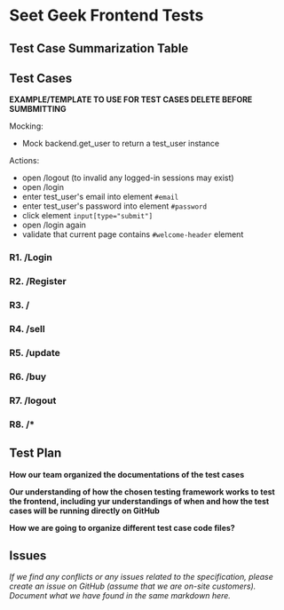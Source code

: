 # Seet Geek Frontend Tests

## Test Case Summarization Table

## Test Cases

**EXAMPLE/TEMPLATE TO USE FOR TEST CASES DELETE BEFORE SUMBMITTING**   

Mocking:
 - Mock backend.get_user to return a test_user instance 
 
Actions:
 - open /logout (to invalid any logged-in sessions may exist)
 - open /login
 - enter test_user's email into element `#email`
 - enter test_user's password into element `#password`
 - click element `input[type="submit"]`
 - open /login again
 - validate that current page contains `#welcome-header` element


### R1. /Login

### R2. /Register

### R3. /

### R4. /sell

### R5. /update

### R6. /buy

### R7. /logout

### R8. /*

## Test Plan

**How our team organized the documentations of the test cases**

**Our understanding of how the chosen testing framework works to test the frontend, including yur understandings of when and how the test cases will be running directly on GitHub**

**How we are going to organize different test case code files?**

## Issues

*If we find any conflicts or any issues related to the specification, please create an issue on GitHub (assume that we are on-site customers). Document what we have found in the same markdown here.*
